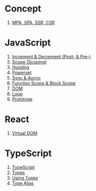 <h1> Concept </h1>

1. [MPA, SPA, SSR, CSR](https://github.com/MGanom/Studying/blob/main/Concept/MPA%2C%20SPA%2C%20SSR%2C%20CSR.md)

<h1> JavaScript </h1>

1. [Increment & Decrement (Post- & Pre-)](https://github.com/MGanom/Studying/blob/main/JavaScript/%2B%2B%20%26%20--.md)
2. [Scope (Scoping)](https://github.com/MGanom/Studying/blob/main/JavaScript/Scope.md)
3. [Hoisting](https://github.com/MGanom/Studying/blob/main/JavaScript/Hoisting.md)
4. [Powerset](https://github.com/MGanom/Studying/blob/main/JavaScript/Powerset.md)
5. [Sync & Async](https://github.com/MGanom/Studying/blob/main/JavaScript/Sync%20%26%20Async.md)
6. [Function Scope & Block Scope](https://github.com/MGanom/Studying/blob/main/JavaScript/Function%20Scope%20%26%20Block%20Scope.md)
7. [DOM](https://github.com/MGanom/Studying/blob/main/JavaScript/DOM.md)
8. [Loop](https://github.com/MGanom/Studying/blob/main/JavaScript/Loop.md)
9. [Prototype](https://github.com/MGanom/Studying/blob/main/JavaScript/Prototype.md)

<h1> React </h1>

1. [Virtual DOM](https://github.com/MGanom/Studying/blob/main/React/Virtual%20DOM.md)

<h1> TypeScript </h1>

1. [TypeScript](https://github.com/MGanom/Studying/blob/main/TypeScript/TypeScript.md)
2. [Types](https://github.com/MGanom/Studying/blob/main/TypeScript/Types.md)
3. [Using Types](https://github.com/MGanom/Studying/blob/main/TypeScript/Using%20Types.md)
4. [Type Alias](https://github.com/MGanom/Studying/blob/main/TypeScript/Type%20Alias.md)
